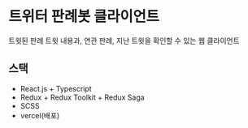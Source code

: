 # 트위터 판례봇 클라이언트

트윗된 판례 트윗 내용과, 연관 판례, 지난 트윗을 확인할 수 있는 웹 클라이언트

## 스택
- React.js + Typescript
- Redux + Redux Toolkit + Redux Saga
- SCSS
- vercel(배포)
